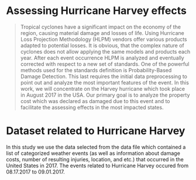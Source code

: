 # Assessing Hurricane Harvey effects
> Tropical cyclones have a significant impact on the economy of the region, causing material damage and losses
of life. Using Hurricane Loss Projection Methodology (HLPM) vendors offer various products adapted to
potential losses. It is obvious, that the complex nature of cyclones does not allow applying the same models
and products each year. After each event occurrence HLPM is analyzed and eventually corrected with respect
to a new set of standards. One of the powerful methods used for the standards definition is Probability-Based
Damage Detection. This last requires the initial data preprocessing to point out and analyze the most important
features of the event. In this work, we will concentrate on the Harvey hurricane which took place in August 2017
in the USA. Our primary goal is to analyze the property cost which was declared as damaged due to this event
and to facilitate the assessing effects in the most impacted states.
# Dataset related to Hurricane Harvey
In this study we use the data selected from the data file which contained a list of categorized weather events
(as well as information about damage costs, number of resulting injuries, location, and etc.) that occurred in the
United States in 2017. The events related to Hurricane Harvey occured from 08.17.2017 to 09.01.2017.

